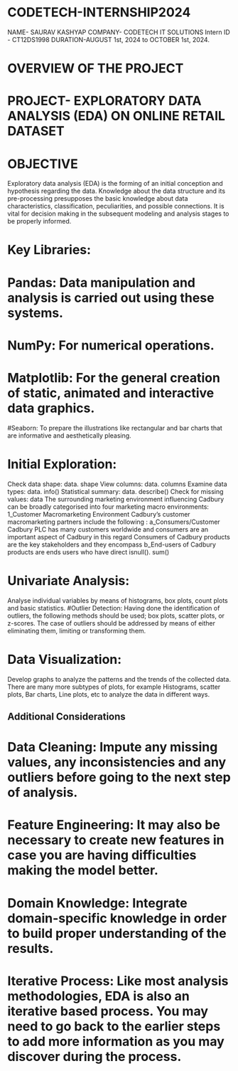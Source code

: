 # CODETECH-INTERNSHIP2024
NAME- SAURAV KASHYAP
COMPANY- CODETECH IT SOLUTIONS
Intern ID - CT12DS1998
DURATION-AUGUST 1st, 2024 to OCTOBER 1st, 2024.


# OVERVIEW OF THE PROJECT

# PROJECT- EXPLORATORY DATA ANALYSIS (EDA) ON ONLINE RETAIL DATASET

# OBJECTIVE
Exploratory data analysis (EDA) is the forming of an initial conception and hypothesis regarding the data. Knowledge about the data structure and its pre-processing presupposes the basic knowledge about data characteristics, classification, peculiarities, and possible connections. It is vital for decision making in the subsequent modeling and analysis stages to be properly informed.

# Key Libraries:
# Pandas: Data manipulation and analysis is carried out using these systems.
# NumPy: For numerical operations.
# Matplotlib: For the general creation of static, animated and interactive data graphics.
#Seaborn: To prepare the illustrations like rectangular and bar charts that are informative and aesthetically pleasing.
# Initial Exploration:
Check data shape: data. shape
View columns: data. columns
Examine data types: data. info()
Statistical summary: data. describe()
Check for missing values: data The surrounding marketing environment influencing Cadbury can be broadly categorised into four marketing macro environments: 1_Customer Macromarketing Environment Cadbury’s customer macromarketing partners include the following : a_Consumers/Customer Cadbury PLC has many customers worldwide and consumers are an important aspect of Cadbury in this regard Consumers of Cadbury products are the key stakeholders and they encompass b_End-users of Cadbury products are ends users who have direct isnull(). sum()
# Univariate Analysis:
Analyse individual variables by means of histograms, box plots, count plots and basic statistics.
#Outlier Detection:
Having done the identification of outliers, the following methods should be used; box plots, scatter plots, or z-scores.
The case of outliers should be addressed by means of either eliminating them, limiting or transforming them.
# Data Visualization:
Develop graphs to analyze the patterns and the trends of the collected data.
There are many more subtypes of plots, for example Histograms, scatter plots, Bar charts, Line plots, etc to analyze the data in different ways.


## Additional Considerations
# Data Cleaning: Impute any missing values, any inconsistencies and any outliers before going to the next step of analysis.
# Feature Engineering: It may also be necessary to create new features in case you are having difficulties making the model better.
# Domain Knowledge: Integrate domain-specific knowledge in order to build proper understanding of the results.
# Iterative Process: Like most analysis methodologies, EDA is also an iterative based process. You may need to go back to the earlier steps to add more information as you may discover during the process.
